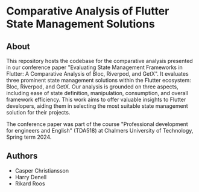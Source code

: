 # Comparative Analysis of Flutter State Management Solutions

## About
This repository hosts the codebase for the comparative analysis presented in our conference paper "Evaluating State Management Frameworks in Flutter: A Comparative Analysis of Bloc, Riverpod, and GetX". 
It evaluates three prominent state management solutions within the Flutter ecosystem: Bloc, Riverpod, and GetX. Our analysis is grounded on three aspects, including ease of state definition, manipulation, consumption, and overall framework efficiency. 
This work aims to offer valuable insights to Flutter developers, aiding them in selecting the most suitable state management solution for their projects.

The conference paper was part of the course "Professional development for engineers and English" (TDA518) at Chalmers University of Technology, Spring term 2024.

## Authors
- Casper Christiansson
- Harry Denell
- Rikard Roos

